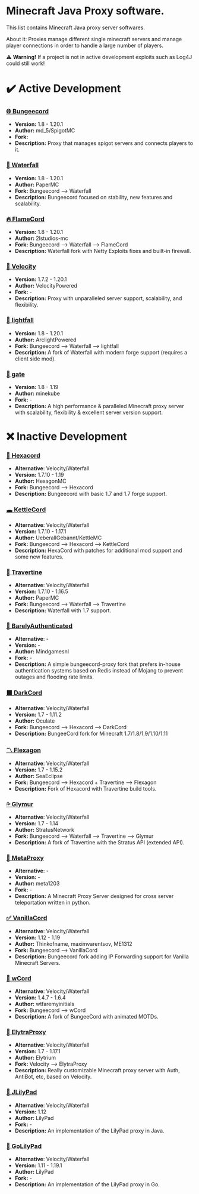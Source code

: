 # Minecraft Java Proxy software.
This list contains Minecraft Java proxy server softwares.

About it: Proxies manage different single minecraft servers and manage player connections in order to handle a large number of players.

⚠️ **Warning!** If a project is not in active development exploits such as Log4J could still work!

# ✔️ Active Development

### [🌐 Bungeecord](https://github.com/SpigotMC/BungeeCord)
- **Version:** 1.8 - 1.20.1
- **Author:** md_5/SpigotMC
- **Fork:**
- **Description:** Proxy that manages spigot servers and connects players to it.

### [🌊 Waterfall](https://github.com/PaperMC/Waterfall)
- **Version:** 1.8 - 1.20.1
- **Author:** PaperMC
- **Fork:** Bungeecord --> Waterfall
- **Description:** Bungeecord focused on stability, new features and scalability.

### ️‍[🔥 FlameCord](https://github.com/2lstudios-mc/FlameCord)
- **Version:** 1.8 - 1.20.1
- **Author:** 2lstudios-mc
- **Fork:** Bungeecord --> Waterfall --> FlameCord
- **Description:** Waterfall fork with Netty Exploits fixes and built-in firewall.

### [🌠 Velocity](https://www.velocitypowered.com/)
- **Version:** 1.7.2 - 1.20.1
- **Author:** VelocityPowered
- **Fork:** -
- **Description:** Proxy with unparalleled server support, scalability, and flexibility.

### [💨 lightfall](https://github.com/ArclightPowered/lightfall)
- **Version:** 1.8 - 1.20.1
- **Author:** ArclightPowered
- **Fork:** Bungeecord --> Waterfall --> lightfall
- **Description:** A fork of Waterfall with modern forge support (requires a client side mod).

### [🚪 gate](https://github.com/minekube/gate)
- **Version:** 1.8 - 1.19
- **Author:** minekube
- **Fork:** -
- **Description:** A high performance & paralleled Minecraft proxy server with scalability, flexibility & excellent server version support.

# ❌ Inactive Development

### [🛑 Hexacord](https://github.com/HexagonMC/BungeeCord)
- **Alternative**: Velocity/Waterfall
- **Version:** 1.7.10 - 1.19
- **Author:** HexagonMC
- **Fork:** Bungeecord --> Hexacord
- **Description:** Bungeecord with basic 1.7 and 1.7 forge support.

### [🕳 KettleCord](https://github.com/UeberallGebannt/KettleCord)
- **Alternative**: Velocity/Waterfall
- **Version:** 1.7.10 - 1.17.1
- **Author:** UeberallGebannt/KettleMC
- **Fork:** Bungeecord --> Hexacord --> KettleCord
- **Description:** HexaCord with patches for additional mod support and some new features.

### [🌌 Travertine](https://github.com/PaperMC/Travertine)
- **Alternative**: Velocity/Waterfall
- **Version:** 1.7.10 - 1.16.5
- **Author:** PaperMC
- **Fork:** Bungeecord --> Waterfall --> Travertine
- **Description:** Waterfall with 1.7 support.

### [🔑 BarelyAuthenticated](https://github.com/Mindgamesnl/BarelyAuthenticated)
- **Alternative**: -
- **Version:** -
- **Author:** Mindgamesnl
- **Fork:** -
- **Description:** A simple bungeecord-proxy fork that prefers in-house authentication systems based on Redis instead of Mojang to prevent outages and flooding rate limits.

### [⬛ DarkCord](https://github.com/Oculate/DarkCord)
- **Alternative**: Velocity/Waterfall
- **Version:** 1.7 - 1.11.2
- **Author:** Oculate
- **Fork:** Bungeecord --> Hexacord --> DarkCord
- **Description:** BungeeCord fork for Minecraft 1.7/1.8/1.9/1.10/1.11

### [〽 Flexagon](https://github.com/SeaEclipse/Flexagon)
- **Alternative**: Velocity/Waterfall
- **Version:** 1.7 - 1.15.2
- **Author:** SeaEclipse
- **Fork:** Bungeecord --> Hexacord + Travertine --> Flexagon
- **Description:** Fork of Hexacord with Travertine build tools.

### [💦 Glymur](https://github.com/StratusNetwork/Glymur)
- **Alternative**: Velocity/Waterfall
- **Version:** 1.7 - 1.14
- **Author:** StratusNetwork
- **Fork:**  Bungeecord --> Waterfall --> Travertine --> Glymur
- **Description:** A fork of Travertine with the Stratus API (extended API).

### [🎈 MetaProxy](https://github.com/meta1203/MetaProxy)
- **Alternative**: -
- **Version:** -
- **Author:** meta1203
- **Fork:** -
- **Description:** A Minecraft Proxy Server designed for cross server teleportation written in python.

### [✅ VanillaCord](https://github.com/ME1312/VanillaCord)
- **Alternative**: Velocity/Waterfall
- **Version:** 1.12 - 1.19
- **Author:** Thinkofname, maximvarentsov, ME1312
- **Fork:**  Bungeecord --> VanillaCord
- **Description:** Bungeecord fork adding IP Forwarding support for Vanilla Minecraft Servers.

### [🎉 wCord](https://github.com/wtfaremyinitials/wCord)
- **Alternative**: Velocity/Waterfall
- **Version:** 1.4.7 - 1.6.4
- **Author:** wtfaremyinitials
- **Fork:**  Bungeecord --> wCord
- **Description:** A fork of BungeeCord with animated MOTDs.

### [🦅 ElytraProxy](https://github.com/Elytrium/ElytraProxy)
- **Alternative**: Velocity/Waterfall
- **Version:** 1.7 - 1.17.1
- **Author:** Elytrium
- **Fork:**  Velocity --> ElytraProxy
- **Description:** Really customizable Minecraft proxy server with Auth, AntiBot, etc, based on Velocity.

### [🍃 JLilyPad](https://github.com/LilyPad/JLilyPad)
- **Alternative**: Velocity/Waterfall
- **Version:** 1.12
- **Author:** LilyPad
- **Fork:** -
- **Description:** An implementation of the LilyPad proxy in Java.

### [🍃 GoLilyPad](https://github.com/LilyPad/GoLilyPad)
- **Alternative**: Velocity/Waterfall
- **Version:** 1.11 - 1.19.1
- **Author:** LilyPad
- **Fork:**  -
- **Description:** An implementation of the LilyPad proxy in Go.
